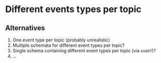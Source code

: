 # Different events types per topic

## Alternatives

1. One event type per topic (probably unrealistic)
1. Multiple schemata for different event types per topic?
1. Single schema containing different event types per topic (via `oneOf`)?
1. ...
